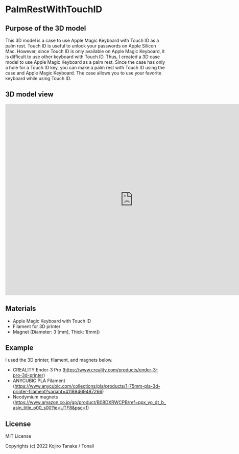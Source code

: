# PalmRestWithTouchID

## Purpose of the 3D model

This 3D model is a case to use Apple Magic Keyboard with Touch ID as a palm rest. Touch ID is useful to unlock your passwords on Apple Silicon Mac. However, since Touch ID is only available on Apple Magic Keyboard, it is difficult to use other keyboard with Touch ID. Thus, I created a 3D case model to use Apple Magic Keyboard as a palm rest. Since the case has only a hole for a Touch ID key, you can make a palm rest with Touch ID using the case and Apple Magic Keyboard. The case allows you to use your favorite keyboard while using Touch ID. 

## 3D model view

<iframe src="https://alumni378.autodesk360.com/shares/public/SH35dfcQT936092f0e4370140dee595cf8d0?mode=embed" width="800" height="600" allowfullscreen="true" webkitallowfullscreen="true" mozallowfullscreen="true"  frameborder="0"></iframe>

## Materials

* Apple Magic Keyboard with Touch ID
* Filament for 3D printer
* Magnet (Diameter: 3 [mm], Thick: 1[mm])

## Example

I used the 3D printer, filament, and magnets below.

* CREALITY Ender-3 Pro (https://www.creality.com/products/ender-3-pro-3d-printer)
* ANYCUBIC PLA Filament (https://www.anycubic.com/collections/pla/products/1-75mm-pla-3d-printer-filament?variant=41189469487266)
* Neodymium magnets (https://www.amazon.co.jp/gp/product/B08DXRWCPB/ref=ppx_yo_dt_b_asin_title_o00_s00?ie=UTF8&psc=1)


## License

MIT License

Copyrights (c) 2022 Kojiro Tanaka / Tonali

 
